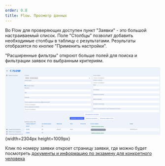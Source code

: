 ```yaml
---
order: 0.8
title: Flow. Просмотр данных
---
```


Во Flow для проверяющих доступен пункт "Заявки" - это большой настраиваемый список. Поле "Столбцы" позволит добавить необходимые столбцы в  таблицу с результатами. Результаты отобразятся по кнопке "Применить настройки".

"Расширенные фильтры" откроют больше полей для поиска и фильтрации заявок по выбранным критериям.

![](./README-2.jpeg){width=2304px height=1009px}

Клик по номеру заявки откроет  страницу заявки, где можно будет посмотреть [документы и информацию по экзамену для конкретного человека](./README/_index)